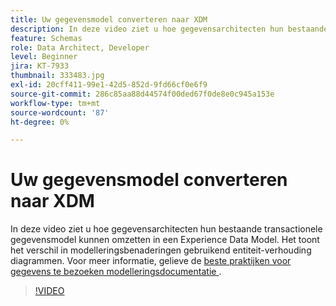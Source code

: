 ```yaml
---
title: Uw gegevensmodel converteren naar XDM
description: In deze video ziet u hoe gegevensarchitecten hun bestaande transactionele gegevensmodel kunnen omzetten in een Experience Data Model. Het toont het verschil in modelleringsbenaderingen gebruikend entiteit-verhouding diagrammen.
feature: Schemas
role: Data Architect, Developer
level: Beginner
jira: KT-7933
thumbnail: 333483.jpg
exl-id: 20cff411-99e1-42d5-852d-9fd66cf0e6f9
source-git-commit: 286c85aa88d44574f00ded67f0de8e0c945a153e
workflow-type: tm+mt
source-wordcount: '87'
ht-degree: 0%

---
```


# Uw gegevensmodel converteren naar XDM

In deze video ziet u hoe gegevensarchitecten hun bestaande transactionele gegevensmodel kunnen omzetten in een Experience Data Model. Het toont het verschil in modelleringsbenaderingen gebruikend entiteit-verhouding diagrammen. Voor meer informatie, gelieve de [ beste praktijken voor gegevens te bezoeken modelleringsdocumentatie ](https://experienceleague.adobe.com/docs/experience-platform/xdm/schema/best-practices.html?lang=nl-NL).

>[!VIDEO](https://video.tv.adobe.com/v/333483?learn=on&enablevpops)
